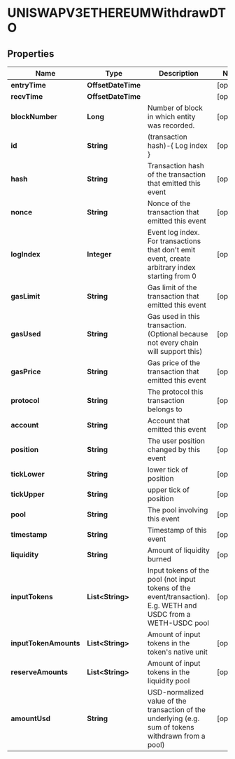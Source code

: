 

# UNISWAPV3ETHEREUMWithdrawDTO



## Properties

| Name | Type | Description | Notes |
|------------ | ------------- | ------------- | -------------|
|**entryTime** | **OffsetDateTime** |  |  [optional] |
|**recvTime** | **OffsetDateTime** |  |  [optional] |
|**blockNumber** | **Long** | Number of block in which entity was recorded. |  [optional] |
|**id** | **String** | (transaction hash)-{ Log index } |  [optional] |
|**hash** | **String** | Transaction hash of the transaction that emitted this event |  [optional] |
|**nonce** | **String** | Nonce of the transaction that emitted this event |  [optional] |
|**logIndex** | **Integer** | Event log index. For transactions that don&#39;t emit event, create arbitrary index starting from 0 |  [optional] |
|**gasLimit** | **String** | Gas limit of the transaction that emitted this event |  [optional] |
|**gasUsed** | **String** | Gas used in this transaction. (Optional because not every chain will support this) |  [optional] |
|**gasPrice** | **String** | Gas price of the transaction that emitted this event |  [optional] |
|**protocol** | **String** | The protocol this transaction belongs to |  [optional] |
|**account** | **String** | Account that emitted this event |  [optional] |
|**position** | **String** | The user position changed by this event |  [optional] |
|**tickLower** | **String** | lower tick of position |  [optional] |
|**tickUpper** | **String** | upper tick of position |  [optional] |
|**pool** | **String** | The pool involving this event |  [optional] |
|**timestamp** | **String** | Timestamp of this event |  [optional] |
|**liquidity** | **String** | Amount of liquidity burned |  [optional] |
|**inputTokens** | **List&lt;String&gt;** | Input tokens of the pool (not input tokens of the event/transaction). E.g. WETH and USDC from a WETH-USDC pool |  [optional] |
|**inputTokenAmounts** | **List&lt;String&gt;** | Amount of input tokens in the token&#39;s native unit |  [optional] |
|**reserveAmounts** | **List&lt;String&gt;** | Amount of input tokens in the liquidity pool |  [optional] |
|**amountUsd** | **String** | USD-normalized value of the transaction of the underlying (e.g. sum of tokens withdrawn from a pool) |  [optional] |



